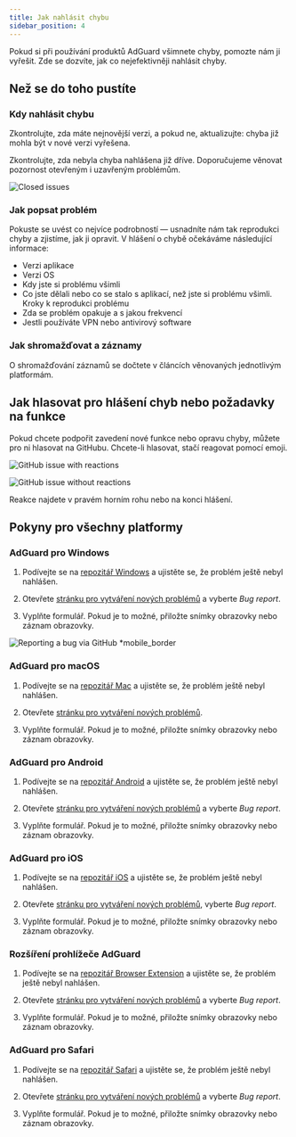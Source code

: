 ```yaml
---
title: Jak nahlásit chybu
sidebar_position: 4
---
```


Pokud si při používání produktů AdGuard všimnete chyby, pomozte nám ji vyřešit. Zde se dozvíte, jak co nejefektivněji nahlásit chyby.

## Než se do toho pustíte

### Kdy nahlásit chybu

Zkontrolujte, zda máte nejnovější verzi, a pokud ne, aktualizujte: chyba již mohla být v nové verzi vyřešena.

Zkontrolujte, zda nebyla chyba nahlášena již dříve. Doporučujeme věnovat pozornost otevřeným i uzavřeným problémům.

![Closed issues](https://cdn.adtidy.org/content/kb/ad_blocker/general/closed_issues.png)

### Jak popsat problém

Pokuste se uvést co nejvíce podrobností — usnadníte nám tak reprodukci chyby a zjistíme, jak ji opravit. V hlášení o chybě očekáváme následující informace:

* Verzi aplikace
* Verzi OS
* Kdy jste si problému všimli
* Co jste dělali nebo co se stalo s aplikací, než jste si problému všimli. Kroky k reprodukci problému
* Zda se problém opakuje a s jakou frekvencí
* Jestli používáte VPN nebo antivirový software

### Jak shromažďovat a záznamy

O shromažďování záznamů se dočtete v článcích věnovaných jednotlivým platformám.

## Jak hlasovat pro hlášení chyb nebo požadavky na funkce

Pokud chcete podpořit zavedení nové funkce nebo opravu chyby, můžete pro ni hlasovat na GitHubu. Chcete-li hlasovat, stačí reagovat pomocí emoji.

![GitHub issue with reactions](https://cdn.adtidy.org/content/kb/ad_blocker/general/github_reaction.png)

![GitHub issue without reactions](https://cdn.adtidy.org/content/kb/ad_blocker/general/github_reaction2.png)

Reakce najdete v pravém horním rohu nebo na konci hlášení.


## Pokyny pro všechny platformy

### AdGuard pro Windows

1. Podívejte se na [repozitář Windows](https://github.com/AdguardTeam/AdGuardforWindows/issues) a ujistěte se, že problém ještě nebyl nahlášen.

2. Otevřete [stránku pro vytváření nových problémů](https://github.com/AdguardTeam/AdguardForWindows/issues/new/choose) a vyberte *Bug report*.

3. Vyplňte formulář. Pokud je to možné, přiložte snímky obrazovky nebo záznam obrazovky.

![Reporting a bug via GitHub *mobile_border](https://cdn.adtidy.org/content/kb/ad_blocker/general/windows_gh.png)

### AdGuard pro macOS

1. Podívejte se na [repozitář Mac](https://github.com/AdguardTeam/AdGuardforMac/issues) a ujistěte se, že problém ještě nebyl nahlášen.

2. Otevřete [stránku pro vytváření nových problémů](https://github.com/AdguardTeam/AdguardForMac/issues/new).

3. Vyplňte formulář. Pokud je to možné, přiložte snímky obrazovky nebo záznam obrazovky.

### AdGuard pro Android

1. Podívejte se na [repozitář Android](https://github.com/AdguardTeam/AdGuardforAndroid/issues) a ujistěte se, že problém ještě nebyl nahlášen.

2. Otevřete [stránku pro vytváření nových problémů](https://github.com/AdguardTeam/AdguardForAndroid/issues/new/choose) a vyberte *Bug report*.

3. Vyplňte formulář. Pokud je to možné, přiložte snímky obrazovky nebo záznam obrazovky.

### AdGuard pro iOS

1. Podívejte se na [repozitář iOS](https://github.com/AdguardTeam/AdGuardforiOS/issues) a ujistěte se, že problém ještě nebyl nahlášen.

2. Otevřete [stránku pro vytváření nových problémů](https://github.com/AdguardTeam/AdguardForiOS/issues/new/choose), vyberte *Bug report*.

3. Vyplňte formulář. Pokud je to možné, přiložte snímky obrazovky nebo záznam obrazovky.

### Rozšíření prohlížeče AdGuard

1. Podívejte se na [repozitář Browser Extension](https://github.com/AdguardTeam/AdguardBrowserExtension/issues/) a ujistěte se, že problém ještě nebyl nahlášen.

2. Otevřete [stránku pro vytváření nových problémů](https://github.com/AdguardTeam/AdguardBrowserExtension/issues/new/choose) a vyberte *Bug report*.

3. Vyplňte formulář. Pokud je to možné, přiložte snímky obrazovky nebo záznam obrazovky.

### AdGuard pro Safari

1. Podívejte se na [repozitář Safari](https://github.com/AdguardTeam/AdGuardForSafari/issues) a ujistěte se, že problém ještě nebyl nahlášen.

2. Otevřete [stránku pro vytváření nových problémů](https://github.com/AdguardTeam/AdGuardForSafari/issues/new/choose) a vyberte *Bug report*.

3. Vyplňte formulář. Pokud je to možné, přiložte snímky obrazovky nebo záznam obrazovky.
